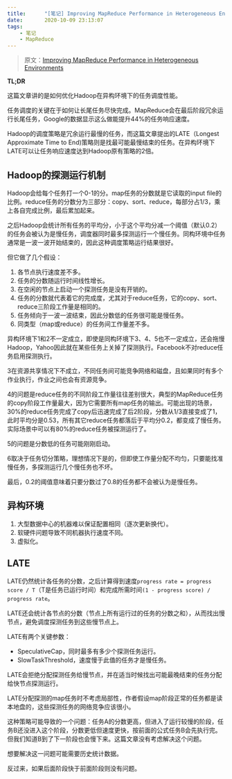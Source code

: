 ```yaml
---
title:      "[笔记] Improving MapReduce Performance in Heterogeneous Environments"
date:       2020-10-09 23:13:07
tags:
    - 笔记
    - MapReduce
---
```


> 原文：[Improving MapReduce Performance in Heterogeneous Environments](https://static.usenix.org/event/osdi08/tech/full_papers/zaharia/zaharia.pdf)

**TL;DR**

这篇文章讲的是如何优化Hadoop在异构环境下的任务调度性能。

任务调度的关键在于如何让长尾任务尽快完成。MapReduce会在最后阶段冗余运行长尾任务，Google的数据显示这么做能提升44%的任务响应速度。

Hadoop的调度策略是冗余运行最慢的任务，而这篇文章提出的LATE（Longest Approximate Time to End)策略则是找最可能最慢结束的任务。在异构环境下LATE可以让任务响应速度达到Hadoop原有策略的2倍。

<!--more-->

## Hadoop的探测运行机制

Hadoop会给每个任务打一个0-1的分。map任务的分数就是它读取的input file的比例。reduce任务的分数分为三部分：copy、sort、reduce，每部分占1/3，乘上各自完成比例，最后累加起来。

之后Hadoop会统计所有任务的平均分，小于这个平均分减一个阈值（默认0.2）的任务会被认为是慢任务，调度器同时最多探测运行一个慢任务。同构环境中任务通常是一波一波开始结束的，因此这种调度策略运行结果很好。

但它做了几个假设：
1. 各节点执行速度差不多。
1. 任务的分数随运行时间线性增长。
1. 在空闲的节点上启动一个探测任务是没有开销的。
1. 任务的分数就代表着它的完成度，尤其对于reduce任务，它的copy、sort、reduce三阶段工作量是相同的。
1. 任务倾向于一波一波结束，因此分数低的任务很可能是慢任务。
1. 同类型（map或reduce）的任务间工作量差不多。

异构环境下1和2不一定成立，即使是同构环境下3、4、5也不一定成立，还会拖慢Hadoop，Yahoo因此就在某些任务上关掉了探测执行。Facebook不对reduce任务启用探测执行。

3在资源共享情况下不成立，不同任务间可能竞争网络和磁盘，且如果同时有多个作业执行，作业之间也会有资源竞争。

4的问题是reduce任务的不同阶段工作量往往差别很大，典型的MapReduce任务的copy阶段工作量最大，因为它需要所有map任务的输出。可能出现的场景，30%的reduce任务完成了copy后迅速完成了后2阶段，分数从1/3直接变成了1，此时平均分是0.53，所有其它reduce任务都落后于平均分0.2，都变成了慢任务。实际场景中可以有80%的reduce任务被探测运行了。

5的问题是分数低的任务可能刚刚启动。

6取决于任务切分策略，理想情况下是的，但即使工作量分配不均匀，只要能找准慢任务，多探测运行几个慢任务也不坏。

最后，0.2的阈值意味着只要分数过了0.8的任务都不会被认为是慢任务。

## 异构环境

1. 大型数据中心的机器难以保证配置相同（逐次更新换代）。
1. 软硬件问题导致不同机器执行速度不同。
1. 虚拟化。

## LATE

LATE仍然统计各任务的分数，之后计算得到速度`progress rate = progress score / T`（T是任务已运行时间）和完成所需时间`(1 - progress score) / progress rate`。

LATE还会统计各节点的分数（节点上所有运行过的任务的分数之和），从而找出慢节点，避免调度探测任务到这些慢节点上。

LATE有两个关键参数：
- SpeculativeCap，同时最多有多少个探测任务运行。
- SlowTaskThreshold，速度慢于此值的任务才是慢任务。

LATE会拒绝分配探测任务给慢节点，并在适当时候找出可能最晚结束的任务分配给快节点探测运行。

LATE分配探测的map任务时不考虑局部性，作者假设map阶段正常的任务都是读本地盘的，这些探测任务的网络竞争应该很小。

这种策略可能导致的一个问题：任务A的分数更高，但进入了运行较慢的阶段，任务B还没进入这个阶段，分数更低但速度更快，按前面的公式任务B会先执行完。但我们知道B到了下一阶段也会慢下来。这篇文章没有考虑解决这个问题。

想要解决这一问题可能需要历史统计数据。

反过来，如果后面阶段快于前面阶段则没有问题。
